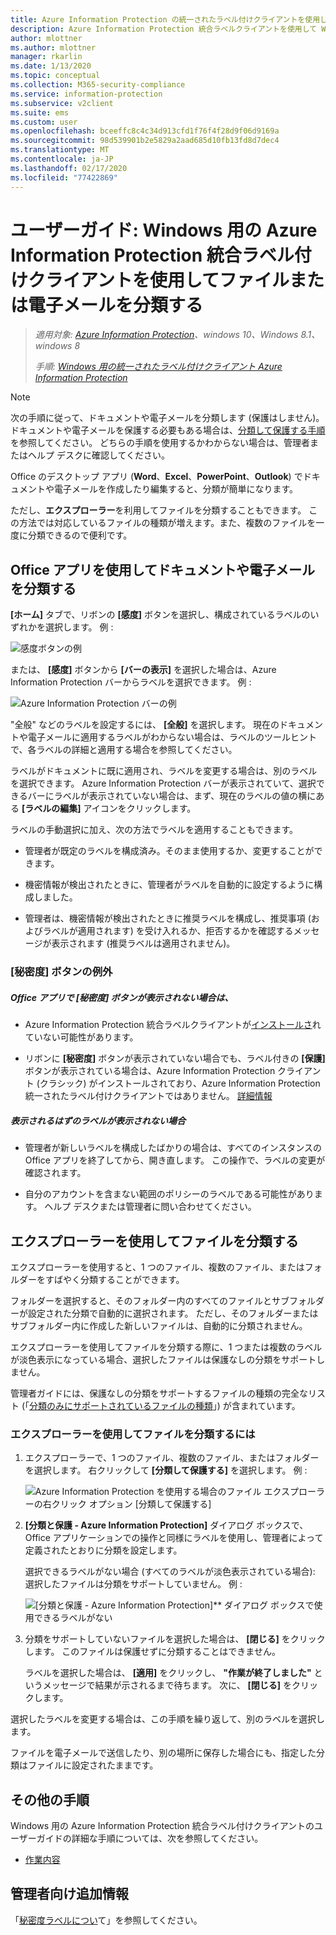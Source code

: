 ```yaml
---
title: Azure Information Protection の統一されたラベル付けクライアントを使用して分類する
description: Azure Information Protection 統合ラベルクライアントを使用して Windows 用にドキュメントと電子メールを分類する方法について説明します。
author: mlottner
ms.author: mlottner
manager: rkarlin
ms.date: 1/13/2020
ms.topic: conceptual
ms.collection: M365-security-compliance
ms.service: information-protection
ms.subservice: v2client
ms.suite: ems
ms.custom: user
ms.openlocfilehash: bceeffc8c4c34d913cfd1f76f4f28d9f06d9169a
ms.sourcegitcommit: 98d539901b2e5829a2aad685d10fb13fd8d7dec4
ms.translationtype: MT
ms.contentlocale: ja-JP
ms.lasthandoff: 02/17/2020
ms.locfileid: "77422869"
---
```

# <a name="user-guide-classify-a-file-or-email-by-using-the-azure-information-protection-unified-labeling-client-for-windows"></a>ユーザーガイド: Windows 用の Azure Information Protection 統合ラベル付けクライアントを使用してファイルまたは電子メールを分類する

>*適用対象: [Azure Information Protection](https://azure.microsoft.com/pricing/details/information-protection)、windows 10、Windows 8.1、windows 8*
>
> *手順: [Windows 用の統一されたラベル付けクライアント Azure Information Protection](../faqs.md#whats-the-difference-between-the-azure-information-protection-client-and-the-azure-information-protection-unified-labeling-client)*

> [!NOTE]
> 次の手順に従って、ドキュメントや電子メールを分類します (保護はしません)。 ドキュメントや電子メールを保護する必要もある場合は、[分類して保護する手順](clientv2-classify-protect.md)を参照してください。 どちらの手順を使用するかわからない場合は、管理者またはヘルプ デスクに確認してください。

Office のデスクトップ アプリ (**Word**、**Excel**、**PowerPoint**、**Outlook**) でドキュメントや電子メールを作成したり編集すると、分類が簡単になります。 

ただし、**エクスプローラー**を利用してファイルを分類することもできます。 この方法では対応しているファイルの種類が増えます。また、複数のファイルを一度に分類できるので便利です。 

## <a name="using-office-apps-to-classify-your-documents-and-emails"></a>Office アプリを使用してドキュメントや電子メールを分類する

**[ホーム]** タブで、リボンの **[感度]** ボタンを選択し、構成されているラベルのいずれかを選択します。 例 :

![感度ボタンの例](../media/sensitivity-not-set-callout.png)

または、 **[感度]** ボタンから **[バーの表示]** を選択した場合は、Azure Information Protection バーからラベルを選択できます。 例 :

![Azure Information Protection バーの例](../media/info-protect-barv2-not-set-callout.png)

"全般" などのラベルを設定するには、 **[全般]** を選択します。 現在のドキュメントや電子メールに適用するラベルがわからない場合は、ラベルのツールヒントで、各ラベルの詳細と適用する場合を参照してください。 

ラベルがドキュメントに既に適用され、ラベルを変更する場合は、別のラベルを選択できます。 Azure Information Protection バーが表示されていて、選択できるバーにラベルが表示されていない場合は、まず、現在のラベルの値の横にある **[ラベルの編集]** アイコンをクリックします。

ラベルの手動選択に加え、次の方法でラベルを適用することもできます。

- 管理者が既定のラベルを構成済み。そのまま使用するか、変更することができます。

- 機密情報が検出されたときに、管理者がラベルを自動的に設定するように構成しました。

- 管理者は、機密情報が検出されたときに推奨ラベルを構成し、推奨事項 (およびラベルが適用されます) を受け入れるか、拒否するかを確認するメッセージが表示されます (推奨ラベルは適用されません)。

### <a name="exceptions-for-the-sensitivity-button"></a>[秘密度] ボタンの例外

##### <a name="dont-see-the-sensitivity-button-in-your-office-apps"></a>Office アプリで [秘密度] ボタンが表示されない場合は、

- Azure Information Protection 統合ラベルクライアントが[インストールさ](install-unifiedlabelingclient-app.md)れていない可能性があります。

- リボンに **[秘密度]** ボタンが表示されていない場合でも、ラベル付きの **[保護]** ボタンが表示されている場合は、Azure Information Protection クライアント (クラシック) がインストールされており、Azure Information Protection 統一されたラベル付けクライアントではありません。 [詳細情報](../faqs.md#whats-the-difference-between-the-azure-information-protection-client-and-the-azure-information-protection-unified-labeling-client)

##### <a name="is-the-label-that-you-expect-to-see-not-displayed"></a>表示されるはずのラベルが表示されない場合 

- 管理者が新しいラベルを構成したばかりの場合は、すべてのインスタンスの Office アプリを終了してから、開き直します。 この操作で、ラベルの変更が確認されます。

- 自分のアカウントを含まない範囲のポリシーのラベルである可能性があります。 ヘルプ デスクまたは管理者に問い合わせてください。


## <a name="using-file-explorer-to-classify-files"></a>エクスプローラーを使用してファイルを分類する

エクスプローラーを使用すると、1 つのファイル、複数のファイル、またはフォルダーをすばやく分類することができます。 

フォルダーを選択すると、そのフォルダー内のすべてのファイルとサブフォルダーが設定された分類で自動的に選択されます。 ただし、そのフォルダーまたはサブフォルダー内に作成した新しいファイルは、自動的に分類されません。

エクスプローラーを使用してファイルを分類する際に、1 つまたは複数のラベルが淡色表示になっている場合、選択したファイルは保護なしの分類をサポートしません。

管理者ガイドには、保護なしの分類をサポートするファイルの種類の完全なリスト (「[分類のみにサポートされているファイルの種類](clientv2-admin-guide-file-types.md#file-types-supported-for-classification-only)」) が含まれています。

### <a name="to-classify-a-file-by-using-file-explorer"></a>エクスプローラーを使用してファイルを分類するには

1. エクスプローラーで、1 つのファイル、複数のファイル、またはフォルダーを選択します。 右クリックして **[分類して保護する]** を選択します。 例 :
    
    ![Azure Information Protection を使用する場合のファイル エクスプローラーの右クリック オプション [分類して保護する]](../media/right-click-classify-protect-folder.png)

2. **[分類と保護 - Azure Information Protection]** ダイアログ ボックスで、Office アプリケーションでの操作と同様にラベルを使用し、管理者によって定義されたとおりに分類を設定します。 
    
    選択できるラベルがない場合 (すべてのラベルが淡色表示されている場合): 選択したファイルは分類をサポートしていません。 例 :
    
    ![[分類と保護 - Azure Information Protection]** ダイアログ ボックスで使用できるラベルがない](../media/v2info-protect-dialog-labels-dimmed.png)

3. 分類をサポートしていないファイルを選択した場合は、 **[閉じる]** をクリックします。 このファイルは保護せずに分類することはできません。
    
    ラベルを選択した場合は、 **[適用]** をクリックし、 **"作業が終了しました"** というメッセージで結果が示されるまで待ちます。 次に、 **[閉じる]** をクリックします。

選択したラベルを変更する場合は、この手順を繰り返して、別のラベルを選択します。

ファイルを電子メールで送信したり、別の場所に保存した場合にも、指定した分類はファイルに設定されたままです。 

## <a name="other-instructions"></a>その他の手順

Windows 用の Azure Information Protection 統合ラベル付けクライアントのユーザーガイドの詳細な手順については、次を参照してください。

- [作業内容](clientv2-user-guide.md#what-do-you-want-to-do)

## <a name="additional-information-for-administrators"></a>管理者向け追加情報

「[秘密度ラベルについ](/microsoft-365/compliance/sensitivity-labels)て」を参照してください。

